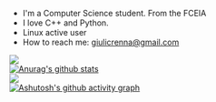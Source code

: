 - I'm a Computer Science student. From the FCEIA
- I love C++ and Python.
- Linux active user 
- How to reach me: giulicrenna@gmail.com

<img src="https://github-readme-stats.vercel.app/api/top-langs?username=giulicrenna&theme=dark"/><br>
[![Anurag's github stats](https://github-readme-stats.vercel.app/api?username=giulicrenna&theme=dark)](https://github.com/anuraghazra/github-readme-stats)<br>
<img src="https://github-readme-streak-stats.herokuapp.com/?user=giulicrenna&theme=dark&card_width=300"/><br>
[![Ashutosh's github activity graph](https://github-readme-activity-graph.cyclic.app/graph?username=giulicrenna&theme=github-compact)](https://github.com/ashutosh00710/github-readme-activity-graph)


<!---
--->
